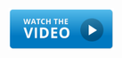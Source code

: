 

[<img src="../../book-0-installations/chapters/images/video-play-icon.gif" height="75rem" />](https://watch.screencastify.com/v/5SgQ7iYuQaMaISOBaB52)



